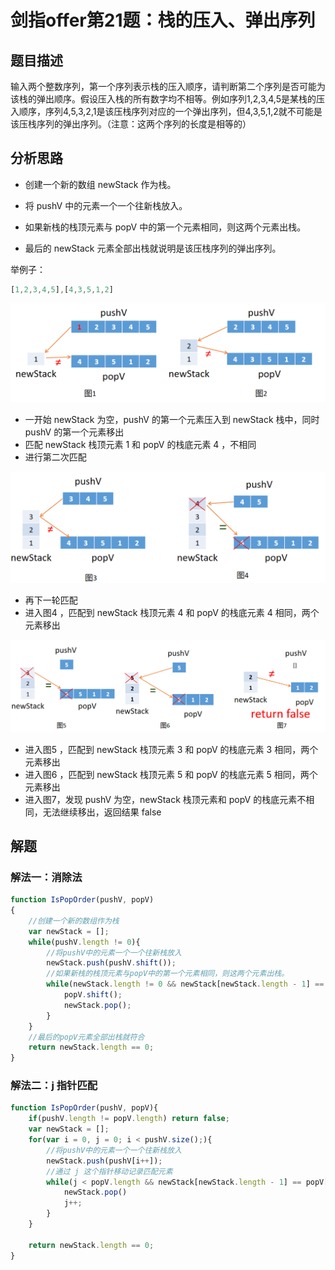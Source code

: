 # 剑指offer第21题：栈的压入、弹出序列



## 题目描述

输入两个整数序列，第一个序列表示栈的压入顺序，请判断第二个序列是否可能为该栈的弹出顺序。假设压入栈的所有数字均不相等。例如序列1,2,3,4,5是某栈的压入顺序，序列4,5,3,2,1是该压栈序列对应的一个弹出序列，但4,3,5,1,2就不可能是该压栈序列的弹出序列。（注意：这两个序列的长度是相等的）



## 分析思路

- 创建一个新的数组 newStack 作为栈。

- 将 pushV 中的元素一个一个往新栈放入。

- 如果新栈的栈顶元素与 popV 中的第一个元素相同，则这两个元素出栈。

- 最后的 newStack 元素全部出栈就说明是该压栈序列的弹出序列。

举例子：

```javascript
[1,2,3,4,5],[4,3,5,1,2]
```



![1](images/image-20200214101323030.png)

- 一开始 newStack 为空，pushV 的第一个元素压入到 newStack 栈中，同时 pushV 的第一个元素移出
- 匹配 newStack 栈顶元素 1 和 popV 的栈底元素 4 ，不相同
- 进行第二次匹配

![2](images/image-20200214101440342.png)

- 再下一轮匹配
- 进入图4 ，匹配到 newStack 栈顶元素 4 和 popV 的栈底元素 4 相同，两个元素移出

![3](images/image-20200214101532448.png)

- 进入图5 ，匹配到 newStack 栈顶元素 3 和 popV 的栈底元素 3 相同，两个元素移出
- 进入图6 ，匹配到 newStack 栈顶元素 5 和 popV 的栈底元素 5 相同，两个元素移出
- 进入图7，发现 pushV 为空，newStack 栈顶元素和 popV 的栈底元素不相同，无法继续移出，返回结果 false



## 解题

### 解法一：消除法

```javascript
function IsPopOrder(pushV, popV)
{
    //创建一个新的数组作为栈
    var newStack = [];
    while(pushV.length != 0){
        //将pushV中的元素一个一个往新栈放入
        newStack.push(pushV.shift());
        //如果新栈的栈顶元素与popV中的第一个元素相同，则这两个元素出栈。
        while(newStack.length != 0 && newStack[newStack.length - 1] == popV[0]){
            popV.shift();
            newStack.pop();
        }
    }
    //最后的popV元素全部出栈就符合
    return newStack.length == 0;
}
```



### 解法二：j 指针匹配

```javascript
function IsPopOrder(pushV, popV){
    if(pushV.length != popV.length) return false;
    var newStack = [];
    for(var i = 0, j = 0; i < pushV.size();){
        //将pushV中的元素一个一个往新栈放入
        newStack.push(pushV[i++]);
        //通过 j 这个指针移动记录匹配元素
        while(j < popV.length && newStack[newStack.length - 1] == popV[j]){
            newStack.pop()
            j++;
        }
    }
    
    return newStack.length == 0;
}
```

